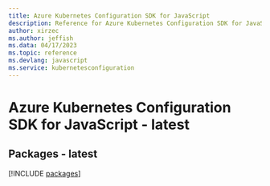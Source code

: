 ```yaml
---
title: Azure Kubernetes Configuration SDK for JavaScript
description: Reference for Azure Kubernetes Configuration SDK for JavaScript
author: xirzec
ms.author: jeffish
ms.data: 04/17/2023
ms.topic: reference
ms.devlang: javascript
ms.service: kubernetesconfiguration
---
```

# Azure Kubernetes Configuration SDK for JavaScript - latest
## Packages - latest
[!INCLUDE [packages](kubernetes-configuration-index.md)]